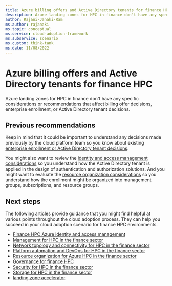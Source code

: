 ```yaml
---
title: Azure billing offers and Active Directory tenants for finance HPC
description: Azure landing zones for HPC in finance don't have any specific considerations or recommendations that affect billing offer decisions, enterprise enrollment, or Active Directory tenant decisions.
author: Rajani-Janaki-Ram
ms.author: rajanaki
ms.topic: conceptual
ms.service: cloud-adoption-framework
ms.subservice: scenario
ms.custom: think-tank
ms.date: 11/08/2022
---
```


# Azure billing offers and Active Directory tenants for finance HPC

Azure landing zones for HPC in finance don't have any specific considerations or recommendations that affect billing offer decisions, enterprise enrollment, or Active Directory tenant decisions.

## Previous recommendations

Keep in mind that it could be important to understand any decisions made previously by the cloud platform team so you know about existing [enterprise enrollment or Active Directory tenant decisions](../../../ready/landing-zone/design-area/azure-billing-ad-tenant.md).

You might also want to review the [identity and access management considerations](../../sap/eslz-identity-and-access-management.md) so you understand how the Active Directory tenant is applied in the design of authentication and authorization solutions. And you might want to evaluate the [resource organization considerations](../../sap/eslz-resource-organization.md) so you understand how the enrollment might be organized into management groups, subscriptions, and resource groups.

## Next steps

The following articles provide guidance that you might find helpful at various points throughout the cloud adoption process. They can help you succeed in your cloud adoption scenario for finance HPC environments.

- [Finance HPC Azure identity and access management](./identity-access-management.md)
- [Management for HPC in the finance sector](./management.md)
- [Network topology and connectivity for HPC in the finance sector](./network-topology-connectivity.md)
- [Platform automation and DevOps for HPC in the finance sector](./platform-automation-devops.md)
- [Resource organization for Azure HPC in the finance sector](./resource-organization.md)
- [Governance for finance HPC](./security-governance-compliance.md)
- [Security for HPC in the finance sector](./security.md)
- [Storage for HPC in the finance sector](./storage.md)
- [landing zone accelerator](../azure-hpc-landing-zone-accelerator.md)